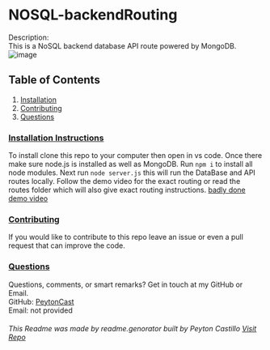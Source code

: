 


<!--TILE AND DESCRIPTION-->
  # **NOSQL-backendRouting** 
  
  Description: <br>
  This is a NoSQL backend database API route powered by MongoDB.
  <br>
  ![image](https://user-images.githubusercontent.com/107663364/201216316-4d650de1-5167-4634-9b9d-cd8f22830922.png)
  <br>
  <!--TABLE OF CONTENTS-->
   ## Table of Contents
  1. [Installation](#install)
  3. [Contributing](#contribute)
  5. [Questions](#questions)
 
  <!--INSTALLATION INSTRUCTIONS-->
   ### [Installation Instructions](install)
  To install clone this repo to your computer then open in vs code. Once there make sure node.js is installed as well as MongoDB.
  Run `npm i` to install all node modules. 
  Next run `node server.js` this will run the DataBase and API routes locally.
  Follow the demo video for the exact routing or read the routes folder which will also give exact routing instructions.
 [badly done demo video](https://drive.google.com/file/d/1tein9eqr6WI53F7kV3HrKoqPMpno_Mvd/view)
   
   <!--CONTRIBUTING-->
   ### [Contributing](contribute)
   If you would like to contribute to this repo leave an issue or even a pull request that can improve the code.
 
   <!--QUESTIONS-->
   ### [Questions](questions)
  Questions, comments, or smart remarks? Get in touch at my GitHub or Email. <br>
  GitHub: [PeytonCast](HTTPS:github.com/PeytonCast) <br>
  Email: not provided
       
  ###### This Readme was made by readme.genorator built by Peyton Castillo [Visit Repo](https://github.com/PeytonCast/readme.genorator)

 
